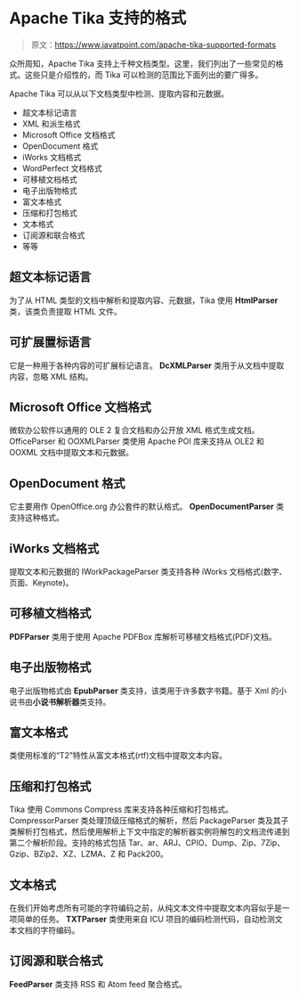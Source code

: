 # Apache Tika 支持的格式

> 原文：<https://www.javatpoint.com/apache-tika-supported-formats>

众所周知，Apache Tika 支持上千种文档类型。这里，我们列出了一些常见的格式。这些只是介绍性的，而 Tika 可以检测的范围比下面列出的要广得多。

Apache Tika 可以从以下文档类型中检测、提取内容和元数据。

*   超文本标记语言
*   XML 和派生格式
*   Microsoft Office 文档格式
*   OpenDocument 格式
*   iWorks 文档格式
*   WordPerfect 文档格式
*   可移植文档格式
*   电子出版物格式
*   富文本格式
*   压缩和打包格式
*   文本格式
*   订阅源和联合格式
*   等等

## 超文本标记语言

为了从 HTML 类型的文档中解析和提取内容、元数据，Tika 使用 **HtmlParser** 类，该类负责提取 HTML 文件。

## 可扩展置标语言

它是一种用于各种内容的可扩展标记语言。 **DcXMLParser** 类用于从文档中提取内容，忽略 XML 结构。

## Microsoft Office 文档格式

微软办公软件以通用的 OLE 2 复合文档和办公开放 XML 格式生成文档。OfficeParser 和 OOXMLParser 类使用 Apache POI 库来支持从 OLE2 和 OOXML 文档中提取文本和元数据。

## OpenDocument 格式

它主要用作 OpenOffice.org 办公套件的默认格式。 **OpenDocumentParser** 类支持这种格式。

## iWorks 文档格式

提取文本和元数据的 IWorkPackageParser 类支持各种 iWorks 文档格式(数字、页面、Keynote)。

## 可移植文档格式

**PDFParser** 类用于使用 Apache PDFBox 库解析可移植文档格式(PDF)文档。

## 电子出版物格式

电子出版物格式由 **EpubParser** 类支持，该类用于许多数字书籍。基于 Xml 的小说书由**小说书解析器**类支持。

## 富文本格式

类使用标准的“T2”特性从富文本格式(rtf)文档中提取文本内容。

## 压缩和打包格式

Tika 使用 Commons Compress 库来支持各种压缩和打包格式。CompressorParser 类处理顶级压缩格式的解析，然后 PackageParser 类及其子类解析打包格式，然后使用解析上下文中指定的解析器实例将解包的文档流传递到第二个解析阶段。支持的格式包括 Tar、ar、ARJ、CPIO、Dump、Zip、7Zip、Gzip、BZip2、XZ、LZMA、Z 和 Pack200。

## 文本格式

在我们开始考虑所有可能的字符编码之前，从纯文本文件中提取文本内容似乎是一项简单的任务。 **TXTParser** 类使用来自 ICU 项目的编码检测代码，自动检测文本文档的字符编码。

## 订阅源和联合格式

**FeedParser** 类支持 RSS 和 Atom feed 聚合格式。